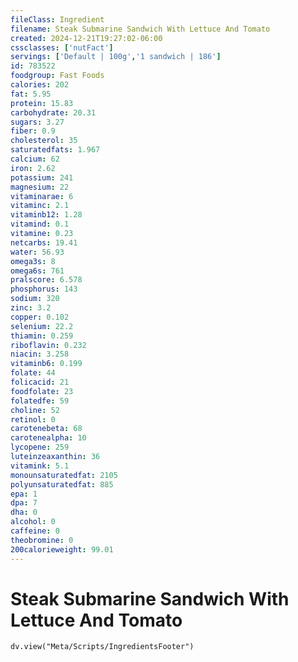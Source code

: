```yaml
---
fileClass: Ingredient
filename: Steak Submarine Sandwich With Lettuce And Tomato
created: 2024-12-21T19:27:02-06:00
cssclasses: ['nutFact']
servings: ['Default | 100g','1 sandwich | 186']
id: 783522
foodgroup: Fast Foods
calories: 202
fat: 5.95
protein: 15.83
carbohydrate: 20.31
sugars: 3.27
fiber: 0.9
cholesterol: 35
saturatedfats: 1.967
calcium: 62
iron: 2.62
potassium: 241
magnesium: 22
vitaminarae: 6
vitaminc: 2.1
vitaminb12: 1.28
vitamind: 0.1
vitamine: 0.23
netcarbs: 19.41
water: 56.93
omega3s: 8
omega6s: 761
pralscore: 6.578
phosphorus: 143
sodium: 320
zinc: 3.2
copper: 0.102
selenium: 22.2
thiamin: 0.259
riboflavin: 0.232
niacin: 3.258
vitaminb6: 0.199
folate: 44
folicacid: 21
foodfolate: 23
folatedfe: 59
choline: 52
retinol: 0
carotenebeta: 68
carotenealpha: 10
lycopene: 259
luteinzeaxanthin: 36
vitamink: 5.1
monounsaturatedfat: 2105
polyunsaturatedfat: 885
epa: 1
dpa: 7
dha: 0
alcohol: 0
caffeine: 0
theobromine: 0
200calorieweight: 99.01
---
```


# Steak Submarine Sandwich With Lettuce And Tomato

```dataviewjs
dv.view("Meta/Scripts/IngredientsFooter")
```